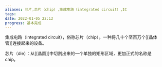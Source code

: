 ```yaml
---
aliases: 芯片,芯片（chip）,集成电路（integrated circuit）,IC
tags: 
date: 2022-01-05 22:13
progress: 基本完成
---
```


集成电路（integrated circuit），俗称芯片（chip）。一种将几十个至百万个[[晶体管]]连接起来的设备。

芯片（die）：从[[晶圆]]中切割出来的一个单独的矩形区域，更加正式的名称是chip。